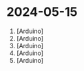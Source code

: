 # 2024-05-15

1. [](https://github.comundefined "Example file to blink the LED on an Arduino") [Arduino]
2. [](https://github.comundefined "Extreme Electronics Learning Laboratory") [Arduino]
3. [](https://github.comundefined "Just some arduino hacking. First project.") [Arduino]
4. [](https://github.comundefined "Open Thermostat - Sensemakers : Let's DO a new IoT/electronics project for this year") [Arduino]
5. [](https://github.comundefined "Amo + Arduino = Arduimo") [Arduino]
